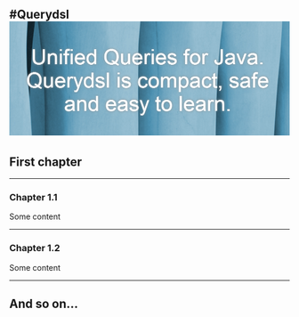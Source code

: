 #Querydsl
![querydsl](querydsl.png)
---
## First chapter

---
### Chapter 1.1

Some content

---
### Chapter 1.2

Some content

---
## And so on...